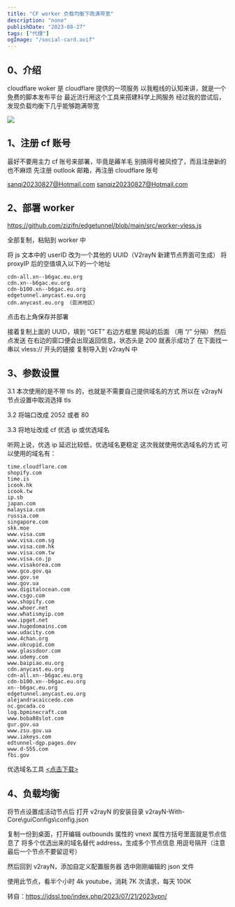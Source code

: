 ```yaml
---
title: "CF worker 负载均衡下跑满带宽"
description: "none"
publishDate: "2023-08-27"
tags: ["代理"]
ogImage: "/social-card.avif"
---
```


<!-- more --> 
## 0、介绍

cloudflare woker 是 cloudflare 提供的一项服务
以我粗线的认知来讲，就是一个免费的脚本发布平台
最近流行用这个工具来搭建科学上网服务
经过我的尝试后，发现负载均衡下几乎能够跑满带宽

![](https://i.730307.xyz/202407201923064.avif)

## 1、注册 cf 账号

最好不要用主力 cf 账号来部署，毕竟是薅羊毛
别搞得号被风控了，而且注册新的也不麻烦
先注册 outlook 邮箱，再注册 cloudflare 账号

sanqi20230827@Hotmail.com
sanqiz20230827@Hotmail.com

## 2、部署 worker

https://github.com/zizifn/edgetunnel/blob/main/src/worker-vless.js

全部复制，粘贴到 worker 中

将 js 文本中的 userID 改为一个其他的 UUID（V2rayN 新建节点界面可生成）
将 proxyIP 后的空值填入以下的一个地址

```
cdn-all.xn--b6gac.eu.org
cdn.xn--b6gac.eu.org
cdn-b100.xn--b6gac.eu.org
edgetunnel.anycast.eu.org
cdn.anycast.eu.org （亚洲地区）
```

点击右上角保存并部署

接着复制上面的 UUID，填到 “GET” 右边方框里 网站的后面 （用 “/” 分隔）
然后点发送
在右边的窗口便会出现返回信息，状态头是 200 就表示成功了
在下面找一串以 vless:// 开头的链接
复制导入到 v2rayN 中

## 3、参数设置

3.1 本次使用的是不带 tls 的，也就是不需要自己提供域名的方式
所以在 v2rayN 节点设置中取消选择 tls

3.2 将端口改成 2052 或者 80

3.3 将地址改成 cf 优选 ip 或优选域名

听网上说，优选 ip 延迟比较低，优选域名更稳定
这次我就使用优选域名的方式
可以使用的域名有：

```
time.cloudflare.com
shopify.com
time.is
icook.hk
icook.tw
ip.sb
japan.com
malaysia.com
russia.com
singapore.com
skk.moe
www.visa.com
www.visa.com.sg
www.visa.com.hk
www.visa.com.tw
www.visa.co.jp
www.visakorea.com
www.gco.gov.qa
www.gov.se
www.gov.ua
www.digitalocean.com
www.csgo.com
www.shopify.com
www.whoer.net
www.whatismyip.com
www.ipget.net
www.hugedomains.com
www.udacity.com
www.4chan.org
www.okcupid.com
www.glassdoor.com
www.udemy.com
www.baipiao.eu.org
cdn.anycast.eu.org
cdn-all.xn--b6gac.eu.org
cdn-b100.xn--b6gac.eu.org
xn--b6gac.eu.org
edgetunnel.anycast.eu.org
alejandracaiccedo.com
nc.gocada.co
log.bpminecraft.com
www.boba88slot.com
gur.gov.ua
www.zsu.gov.ua
www.iakeys.com
edtunnel-dgp.pages.dev
www.d-555.com
fbi.gov
```

优选域名工具 [<点击下载>](http://www.nirsoft.net/utils/pinginfoview.zip)

## 4、负载均衡

将节点设置成活动节点后
打开 v2rayN 的安装目录
v2rayN-With-Core\guiConfigs\config.json

复制一份到桌面，打开编辑
outbounds 属性的 vnext 属性方括号里面就是节点信息了
将多个优选出来的域名替代 address，生成多个节点信息
用逗号隔开（注意最后一个节点不要留逗号）

然后回到 v2rayN，添加自定义配置服务器
选中刚刚编辑的 json 文件

使用此节点，看半个小时 4k youtube，消耗 7K 次请求，每天 100K

转自：https://jdssl.top/index.php/2023/07/21/2023vpn/

